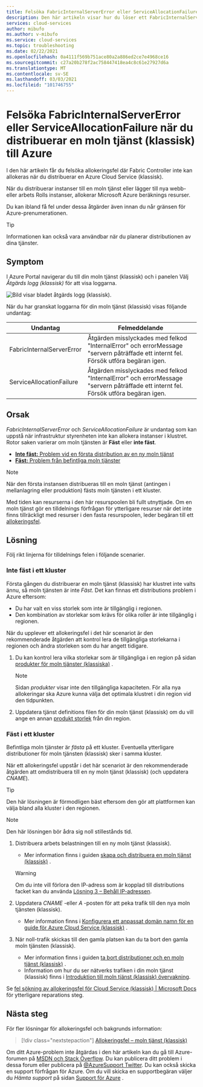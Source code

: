 ```yaml
---
title: Felsöka FabricInternalServerError eller ServiceAllocationFailure när du distribuerar en moln tjänst (klassisk) till Azure | Microsoft Docs
description: Den här artikeln visar hur du löser ett FabricInternalServerError-eller ServiceAllocationFailure-undantag när du distribuerar en moln tjänst (klassisk) till Azure.
services: cloud-services
author: mibufo
ms.author: v-mibufo
ms.service: cloud-services
ms.topic: troubleshooting
ms.date: 02/22/2021
ms.openlocfilehash: 0a4111f569b751ace80a2a886ed2ce7e4968ce16
ms.sourcegitcommit: c27a20b278f2ac758447418ea4c8c61e27927d6a
ms.translationtype: MT
ms.contentlocale: sv-SE
ms.lasthandoff: 03/03/2021
ms.locfileid: "101746755"
---
```

# <a name="troubleshoot-fabricinternalservererror-or-serviceallocationfailure-when-deploying-a-cloud-service-classic-to-azure"></a>Felsöka FabricInternalServerError eller ServiceAllocationFailure när du distribuerar en moln tjänst (klassisk) till Azure

I den här artikeln får du felsöka allokeringsfel där Fabric Controller inte kan allokeras när du distribuerar en Azure Cloud Service (klassisk).

När du distribuerar instanser till en moln tjänst eller lägger till nya webb-eller arbets Rolls instanser, allokerar Microsoft Azure beräknings resurser.

Du kan ibland få fel under dessa åtgärder även innan du når gränsen för Azure-prenumerationen.

> [!TIP]
> Informationen kan också vara användbar när du planerar distributionen av dina tjänster.

## <a name="symptom"></a>Symptom

I Azure Portal navigerar du till din moln tjänst (klassisk) och i panelen Välj *Åtgärds logg (klassisk)* för att visa loggarna.

![Bild visar bladet åtgärds logg (klassisk).](./media/cloud-services-troubleshoot-fabric-internal-server-error/cloud-services-troubleshoot-allocation-logs.png)

När du har granskat loggarna för din moln tjänst (klassisk) visas följande undantag:

|Undantag  |Felmeddelande  |
|---------|---------|
FabricInternalServerError     |Åtgärden misslyckades med felkod "InternalError" och errorMessage "servern påträffade ett internt fel. Försök utföra begäran igen.|
|ServiceAllocationFailure     |Åtgärden misslyckades med felkod "InternalError" och errorMessage "servern påträffade ett internt fel. Försök utföra begäran igen.|

## <a name="cause"></a>Orsak

*FabricInternalServerError* och *ServiceAllocationFailure* är undantag som kan uppstå när infrastruktur styrenheten inte kan allokera instanser i klustret. Rotor saken varierar om moln tjänsten är **Fäst** eller **inte fäst**.

- [**Inte fäst:** Problem vid en första distribution av en ny moln tjänst](#not-pinned-to-a-cluster)
- [**Fäst:** Problem från befintliga moln tjänster](#pinned-to-a-cluster)

> [!NOTE]
> När den första instansen distribueras till en moln tjänst (antingen i mellanlagring eller produktion) fästs moln tjänsten i ett kluster.
>
> Med tiden kan resurserna i den här resurspoolen bli fullt utnyttjade. Om en moln tjänst gör en tilldelnings förfrågan för ytterligare resurser när det inte finns tillräckligt med resurser i den fasta resurspoolen, leder begäran till ett [allokeringsfel](cloud-services-allocation-failures.md).

## <a name="solution"></a>Lösning

Följ rikt linjerna för tilldelnings felen i följande scenarier.

### <a name="not-pinned-to-a-cluster"></a>Inte fäst i ett kluster

Första gången du distribuerar en moln tjänst (klassisk) har klustret inte valts ännu, så moln tjänsten är inte *Fäst*. Det kan finnas ett distributions problem i Azure eftersom:

- Du har valt en viss storlek som inte är tillgänglig i regionen.
- Den kombination av storlekar som krävs för olika roller är inte tillgänglig i regionen.

När du upplever ett allokeringsfel i det här scenariot är den rekommenderade åtgärden att kontrol lera de tillgängliga storlekarna i regionen och ändra storleken som du har angett tidigare.

1. Du kan kontrol lera vilka storlekar som är tillgängliga i en region på sidan [produkter för moln tjänster (klassiska)](https://azure.microsoft.com/global-infrastructure/services/?products=cloud-services) .

    > [!NOTE]
    > Sidan *produkter* visar inte den tillgängliga kapaciteten. För alla nya allokeringar ska Azure kunna välja det optimala klustret i din region vid den tidpunkten.

1. Uppdatera tjänst definitions filen för din moln tjänst (klassisk) om du vill ange en annan [produkt storlek](cloud-services-sizes-specs.md#configure-sizes-for-cloud-services) från din region.

### <a name="pinned-to-a-cluster"></a>Fäst i ett kluster

Befintliga moln tjänster är *fästa* på ett kluster. Eventuella ytterligare distributioner för moln tjänsten (klassisk) sker i samma kluster.

När ett allokeringsfel uppstår i det här scenariot är den rekommenderade åtgärden att omdistribuera till en ny moln tjänst (klassisk) (och uppdatera *CNAME*).

> [!TIP]
> Den här lösningen är förmodligen bäst eftersom den gör att plattformen kan välja bland alla kluster i den regionen.

> [!NOTE]
> Den här lösningen bör ådra sig noll stillestånds tid.

1. Distribuera arbets belastningen till en ny moln tjänst (klassisk).
    - Mer information finns i guiden [skapa och distribuera en moln tjänst (klassisk)](cloud-services-how-to-create-deploy-portal.md) .

    > [!WARNING]
    > Om du inte vill förlora den IP-adress som är kopplad till distributions facket kan du använda [Lösning 3 – Behåll IP-adressen](cloud-services-allocation-failures.md#solutions).

1. Uppdatera *CNAME* -eller *A* -posten för att peka trafik till den nya moln tjänsten (klassisk).
    - Mer information finns i [Konfigurera ett anpassat domän namn för en guide för Azure Cloud Service (klassisk)](cloud-services-custom-domain-name-portal.md#understand-cname-and-a-records) .

1. När noll-trafik skickas till den gamla platsen kan du ta bort den gamla moln tjänsten (klassisk).
    - Mer information finns i guiden [ta bort distributioner och en moln tjänst (klassisk)](cloud-services-how-to-manage-portal.md#delete-deployments-and-a-cloud-service) .
    - Information om hur du ser nätverks trafiken i din moln tjänst (klassisk) finns i [Introduktion till moln tjänst (klassisk) övervakning](cloud-services-how-to-monitor.md).

Se [fel sökning av allokeringsfel för Cloud Service (klassisk) | Microsoft Docs](cloud-services-allocation-failures.md#common-issues) för ytterligare reparations steg.

## <a name="next-steps"></a>Nästa steg

För fler lösningar för allokeringsfel och bakgrunds information:

> [!div class="nextstepaction"]
> [Allokeringsfel – moln tjänst (klassisk)](cloud-services-allocation-failures.md)

Om ditt Azure-problem inte åtgärdas i den här artikeln kan du gå till Azure-forumen på [MSDN och Stack Overflow](https://azure.microsoft.com/support/forums/). Du kan publicera ditt problem i dessa forum eller publicera på [ @AzureSupport Twitter](https://twitter.com/AzureSupport). Du kan också skicka en support förfrågan för Azure. Om du vill skicka en supportbegäran väljer du *Hämta support* på sidan [Support för Azure](https://azure.microsoft.com/support/options/) .
